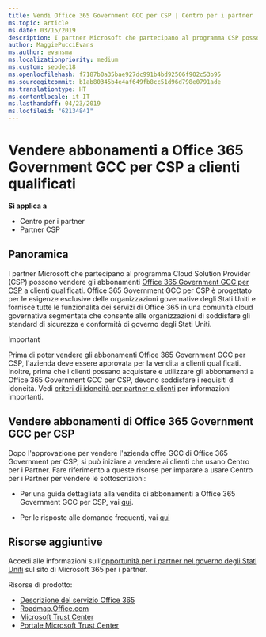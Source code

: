```yaml
---
title: Vendi Office 365 Government GCC per CSP | Centro per i partner
ms.topic: article
ms.date: 03/15/2019
description: I partner Microsoft che partecipano al programma CSP possono vendere gli abbonamenti Office 365 Government GCC per CSP a clienti qualificati. Office 365 GCC per enti pubblici per CSP è una suite di servizi di produttività cloud progettato per il governo degli Stati Uniti e terzisti per enti pubblici.
author: MaggiePucciEvans
ms.author: evansma
ms.localizationpriority: medium
ms.custom: seodec18
ms.openlocfilehash: f7187b0a35bae927dc991b4bd92506f902c53b95
ms.sourcegitcommit: b1ab80345b4e4af649fb8cc51d96d798e0791ade
ms.translationtype: HT
ms.contentlocale: it-IT
ms.lasthandoff: 04/23/2019
ms.locfileid: "62134841"
---
```

# <a name="sell-office-365-government-gcc-for-csp-subscriptions-to-qualified-customers"></a>Vendere abbonamenti a Office 365 Government GCC per CSP a clienti qualificati

**Si applica a**

-  Centro per i partner
-  Partner CSP


## <a name="overview"></a>Panoramica

I partner Microsoft che partecipano al programma Cloud Solution Provider (CSP) possono vendere gli abbonamenti [Office 365 Government GCC per CSP](https://www.microsoft.com/microsoft-365/partners/governmentforCSP) a clienti qualificati. Office 365 Government GCC per CSP è progettato per le esigenze esclusive delle organizzazioni governative degli Stati Uniti e fornisce tutte le funzionalità dei servizi di Office 365 in una comunità cloud governativa segmentata che consente alle organizzazioni di soddisfare gli standard di sicurezza e conformità di governo degli Stati Uniti. 

>[!IMPORTANT] 
>Prima di poter vendere gli abbonamenti Office 365 Government GCC per CSP, l'azienda deve essere approvata per la vendita a clienti qualificati. Inoltre, prima che i clienti possano acquistare e utilizzare gli abbonamenti a Office 365 Government GCC per CSP, devono soddisfare i requisiti di idoneità. Vedi [criteri di idoneità per partner e clienti](csp-gcc-validate.md) per informazioni importanti.


## <a name="sell-office-365-government-gcc-for-csp-subscriptions"></a>Vendere abbonamenti di Office 365 Government GCC per CSP

Dopo l'approvazione per vendere l'azienda offre GCC di Office 365 Government per CSP, si può iniziare a vendere ai clienti che usano Centro per i Partner. Fare riferimento a queste risorse per imparare a usare Centro per i Partner per vendere le sottoscrizioni: 

-   Per una guida dettagliata alla vendita di abbonamenti a Office 365 Government GCC per CSP, vai [qui](https://go.microsoft.com/fwlink/?linkid=2007323).  

-   Per le risposte alle domande frequenti, vai [qui](https://o365pp.blob.core.windows.net/media/Resources/GCC/Office%20365%20Government%20GCC%20for%20CSP%20Partner%20FAQ.docx)


## <a name="additional-resources"></a>Risorse aggiuntive

Accedi alle informazioni sull'[opportunità per i partner nel governo degli Stati Uniti](https://www.microsoft.com/microsoft-365/partners/governmentforCSP) sul sito di Microsoft 365 per i partner.

Risorse di prodotto:

- [Descrizione del servizio Office 365](https://technet.microsoft.com/library/mt774581.aspx)
- [Roadmap.Office.com](https://products.office.com/business/office-365-roadmap)
- [Microsoft Trust Center](https://www.microsoft.com/TrustCenter/)
- [Portale Microsoft Trust Center](https://aka.ms/STP)

